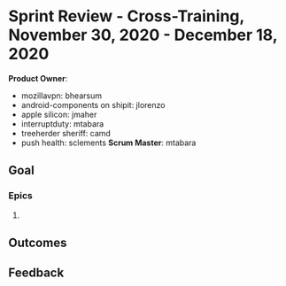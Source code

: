 # Sprint Review - Cross-Training, November 30, 2020 - December 18, 2020

**Product Owner**:
- mozillavpn: bhearsum
- android-components on shipit: jlorenzo
- apple silicon: jmaher
- interruptduty: mtabara
- treeherder sheriff: camd
- push health: sclements
**Scrum Master**: mtabara

## Goal

### Epics
1.

## Outcomes

## Feedback
